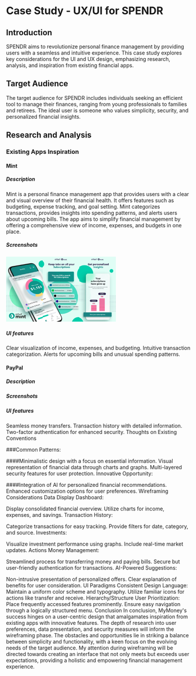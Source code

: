 # Case Study - UX/UI for SPENDR

## Introduction
SPENDR aims to revolutionize personal finance management by providing users with a seamless and intuitive experience. This case study explores key considerations for the UI and UX design, emphasizing research, analysis, and inspiration from existing financial apps.

## Target Audience
The target audience for SPENDR includes individuals seeking an efficient tool to manage their finances, ranging from young professionals to families and retirees. The ideal user is someone who values simplicity, security, and personalized financial insights.

## Research and Analysis

### Existing Apps Inspiration
#### Mint
##### Description
Mint is a personal finance management app that provides users with a clear and visual overview of their financial health. It offers features such as budgeting, expense tracking, and goal setting. Mint categorizes transactions, provides insights into spending patterns, and alerts users about upcoming bills. The app aims to simplify financial management by offering a comprehensive view of income, expenses, and budgets in one place.
##### Screenshots
<img src="/images/mt1.webp" alt="mt1" width="100" /><img src="/images/mt2.webp" alt="mt2" width="100" /><img src="/images/mt3.webp" alt="mt3" width="100" />
##### UI features
Clear visualization of income, expenses, and budgeting.
Intuitive transaction categorization.
Alerts for upcoming bills and unusual spending patterns.
#### PayPal
##### Description
##### Screenshots
##### UI features
Seamless money transfers.
Transaction history with detailed information.
Two-factor authentication for enhanced security.
Thoughts on Existing Conventions

###Common Patterns:

####Minimalistic design with a focus on essential information.
Visual representation of financial data through charts and graphs.
Multi-layered security features for user protection.
Innovative Opportunity:

####Integration of AI for personalized financial recommendations.
Enhanced customization options for user preferences.
Wireframing Considerations
Data Display
Dashboard:

Display consolidated financial overview.
Utilize charts for income, expenses, and savings.
Transaction History:

Categorize transactions for easy tracking.
Provide filters for date, category, and source.
Investments:

Visualize investment performance using graphs.
Include real-time market updates.
Actions
Money Management:

Streamlined process for transferring money and paying bills.
Secure but user-friendly authentication for transactions.
AI-Powered Suggestions:

Non-intrusive presentation of personalized offers.
Clear explanation of benefits for user consideration.
UI Paradigms
Consistent Design Language:
Maintain a uniform color scheme and typography.
Utilize familiar icons for actions like transfer and receive.
Hierarchy/Structure
User Prioritization:
Place frequently accessed features prominently.
Ensure easy navigation through a logically structured menu.
Conclusion
In conclusion, MyMoney's success hinges on a user-centric design that amalgamates inspiration from existing apps with innovative features. The depth of research into user preferences, data presentation, and security measures will inform the wireframing phase. The obstacles and opportunities lie in striking a balance between simplicity and functionality, with a keen focus on the evolving needs of the target audience. My attention during wireframing will be directed towards creating an interface that not only meets but exceeds user expectations, providing a holistic and empowering financial management experience.
